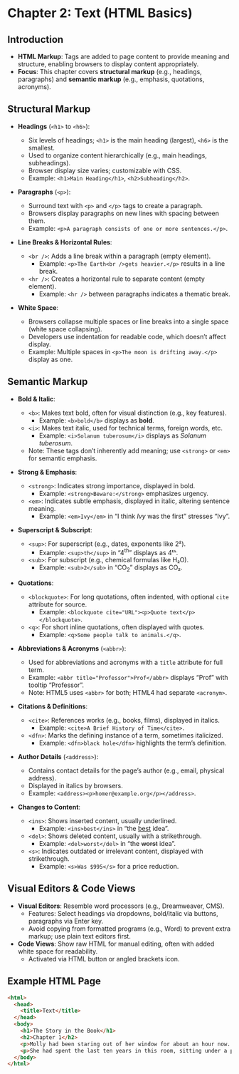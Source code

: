 # Chapter 2: Text (HTML Basics)

## Introduction
- **HTML Markup**: Tags are added to page content to provide meaning and structure, enabling browsers to display content appropriately.
- **Focus**: This chapter covers **structural markup** (e.g., headings, paragraphs) and **semantic markup** (e.g., emphasis, quotations, acronyms).

## Structural Markup
- **Headings** (`<h1>` to `<h6>`):
  - Six levels of headings; `<h1>` is the main heading (largest), `<h6>` is the smallest.
  - Used to organize content hierarchically (e.g., main headings, subheadings).
  - Browser display size varies; customizable with CSS.
  - Example: `<h1>Main Heading</h1>`, `<h2>Subheading</h2>`.

- **Paragraphs** (`<p>`):
  - Surround text with `<p>` and `</p>` tags to create a paragraph.
  - Browsers display paragraphs on new lines with spacing between them.
  - Example: `<p>A paragraph consists of one or more sentences.</p>`.

- **Line Breaks & Horizontal Rules**:
  - `<br />`: Adds a line break within a paragraph (empty element).
    - Example: `<p>The Earth<br />gets heavier.</p>` results in a line break.
  - `<hr />`: Creates a horizontal rule to separate content (empty element).
    - Example: `<hr />` between paragraphs indicates a thematic break.

- **White Space**:
  - Browsers collapse multiple spaces or line breaks into a single space (white space collapsing).
  - Developers use indentation for readable code, which doesn’t affect display.
  - Example: Multiple spaces in `<p>The moon is drifting away.</p>` display as one.

## Semantic Markup
- **Bold & Italic**:
  - `<b>`: Makes text bold, often for visual distinction (e.g., key features).
    - Example: `<b>bold</b>` displays as **bold**.
  - `<i>`: Makes text italic, used for technical terms, foreign words, etc.
    - Example: `<i>Solanum tuberosum</i>` displays as *Solanum tuberosum*.
  - Note: These tags don’t inherently add meaning; use `<strong>` or `<em>` for semantic emphasis.

- **Strong & Emphasis**:
  - `<strong>`: Indicates strong importance, displayed in bold.
    - Example: `<strong>Beware:</strong>` emphasizes urgency.
  - `<em>`: Indicates subtle emphasis, displayed in italic, altering sentence meaning.
    - Example: `<em>Ivy</em>` in “I think <em>Ivy</em> was the first” stresses “Ivy”.

- **Superscript & Subscript**:
  - `<sup>`: For superscript (e.g., dates, exponents like 2²).
    - Example: `<sup>th</sup>` in “4<sup>th</sup>” displays as 4ᵗʰ.
  - `<sub>`: For subscript (e.g., chemical formulas like H₂O).
    - Example: `<sub>2</sub>` in “CO<sub>2</sub>” displays as CO₂.

- **Quotations**:
  - `<blockquote>`: For long quotations, often indented, with optional `cite` attribute for source.
    - Example: `<blockquote cite="URL"><p>Quote text</p></blockquote>`.
  - `<q>`: For short inline quotations, often displayed with quotes.
    - Example: `<q>Some people talk to animals.</q>`.

- **Abbreviations & Acronyms** (`<abbr>`):
  - Used for abbreviations and acronyms with a `title` attribute for full term.
  - Example: `<abbr title="Professor">Prof</abbr>` displays “Prof” with tooltip “Professor”.
  - Note: HTML5 uses `<abbr>` for both; HTML4 had separate `<acronym>`.

- **Citations & Definitions**:
  - `<cite>`: References works (e.g., books, films), displayed in italics.
    - Example: `<cite>A Brief History of Time</cite>`.
  - `<dfn>`: Marks the defining instance of a term, sometimes italicized.
    - Example: `<dfn>black hole</dfn>` highlights the term’s definition.

- **Author Details** (`<address>`):
  - Contains contact details for the page’s author (e.g., email, physical address).
  - Displayed in italics by browsers.
  - Example: `<address><p>homer@example.org</p></address>`.

- **Changes to Content**:
  - `<ins>`: Shows inserted content, usually underlined.
    - Example: `<ins>best</ins>` in “the <ins>best</ins> idea”.
  - `<del>`: Shows deleted content, usually with a strikethrough.
    - Example: `<del>worst</del>` in “the <del>worst</del> idea”.
  - `<s>`: Indicates outdated or irrelevant content, displayed with strikethrough.
    - Example: `<s>Was $995</s>` for a price reduction.

## Visual Editors & Code Views
- **Visual Editors**: Resemble word processors (e.g., Dreamweaver, CMS).
  - Features: Select headings via dropdowns, bold/italic via buttons, paragraphs via Enter key.
  - Avoid copying from formatted programs (e.g., Word) to prevent extra markup; use plain text editors first.
- **Code Views**: Show raw HTML for manual editing, often with added white space for readability.
  - Activated via HTML button or angled brackets icon.

## Example HTML Page
```html
<html>
  <head>
    <title>Text</title>
  </head>
  <body>
    <h1>The Story in the Book</h1>
    <h2>Chapter 1</h2>
    <p>Molly had been staring out of her window for about an hour now. On her desk, lying between the copies of <i>Nature</i>, <i>New Scientist</i>, and all the other scientific journals her work had appeared in, was a well thumbed copy of <cite>On The Road</cite>. It had been Molly's favorite book since college, and the longer she spent in these four walls the more she felt she needed to be free.</p>
    <p>She had spent the last ten years in this room, sitting under a poster with an Oscar Wilde quote proclaiming that <q>Work is the refuge of people who have nothing better to do</q>. Although many considered her pioneering work, unraveling the secrets of the llama <abbr title="Deoxyribonucleic acid">DNA</abbr>, to be an outstanding achievement, Molly <em>did</em> think she had something better to do.</p>
  </body>
</html>
